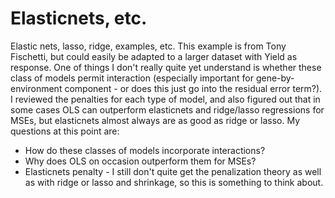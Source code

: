 # Elasticnets, etc.
Elastic nets, lasso, ridge, examples, etc. This example is from Tony Fischetti, but could easily be adapted to a larger dataset with Yield as response. 
One of things I don't really quite yet understand is whether these class of models permit interaction (especially important for gene-by-environment component - or does this just go into the residual error term?).
I reviewed the penalties for each type of model, and also figured out that in some cases OLS can outperform elasticnets and ridge/lasso regressions for MSEs, but elasticnets almost always are as good as ridge or lasso.
My questions at this point are:
- How do these classes of models incorporate interactions?
- Why does OLS on occasion outperform them for MSEs?
- Elasticnets penalty - I still don't quite get the penalization theory as well as with ridge or lasso and shrinkage, so this is something to think about.
